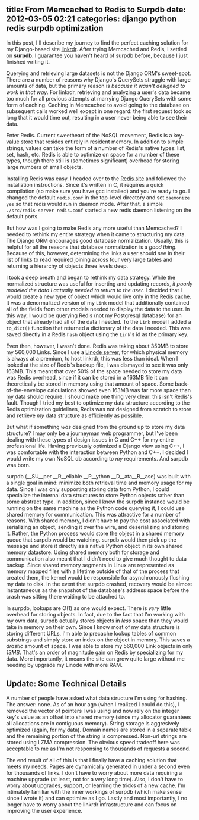 title: From Memcached to Redis to Surpdb
date: 2012-03-05 02:21
categories: django python redis surpdb optimization
---

In this post, I'll describe my journey to find the perfect caching solution for my Django-based site [linkrdr](http://www.linkrdr.com).  After trying Memcached and Redis, I settled on __surpdb__. I guarantee you haven't heard of surpdb before, because I just finished writing it.
<!--more-->

Querying and retrieving large datasets is not the Django ORM's sweet-spot. There are a number of reasons why Django's QuerySets struggle with large amounts of data, but the primary reason is _because it wasn't designed to work in that way_. For linkrdr, retrieving and analyzing a user's data became too much for all previous attempts at marrying Django QuerySets with some form of caching. Caching in Memcached to avoid going to the database on subsequent calls worked well except in one regard: the first request took so long that it would time out, resulting in a user never being able to see their data.

Enter Redis. Current sweetheart of the NoSQL movement, Redis is a key-value store that resides entirely in resident memory. In addition to simple strings, values can take the form of a number of Redis's native types: list, set, hash, etc. Redis is able to optimize on space for a number of these types, though there still is (sometimes significant) overhead for storing large numbers of small objects.

Installing Redis was easy. I headed over to the [Redis site](http://redis.io/) and followed the installation instructions.  Since it's written in C, it requires a quick compilation (so make sure you have gcc installed) and you're ready to go. I changed the default `redis.conf` in the top-level directory and set `daemonize yes` so that redis would run in daemon mode. After that, a simple `./src/redis-server redis.conf` started a new redis daemon listening on the default ports.  

But how was I going to make Redis any more useful than Memcached? I needed to rethink my entire strategy when it came to structuring my data. The Django ORM encourages good database normalization. Usually, this is helpful for all the reasons that database normalization is a _good thing_. Because of this, however, determining the links a user should see in their list of links to read required joining across four very large tables and returning a hierarchy of objects three levels deep.

I took a deep breath and began to rethink my data strategy. While the normalized structure was useful for inserting and updating records, _it poorly modeled the data I actually needed to return to the user._ I decided that I would create a new type of object which would live only in the Redis cache. It was a denormalized version of my `Link` model that additionally contained all of the fields from other models needed to display the data to the user. In this way, I would be querying Redis (not my Postgresql database) for an object that already had all of the data I needed. To the `Link` model I added a `to_dict()` function that returned a dictionary of the data I needed. This was saved directly in a Redis `hash` object using the `Link`'s id as the primary key.

Even then, however, I wasn't done. Redis was taking about 350MB to store my 560,000 Links. Since I use a [Linode server](http://www.linode.com/?r=ae1808f234f8e219de24842336fada09ef81d52f), for which physical memory is always at a premium, to host linkrdr, this was less than ideal. When I looked at the size of Redis's backup file, I was dismayed to see it was only 163MB. This meant that over 50% of the space needed to store my data was Redis overhead, since if it can be stored in a 163MB file it can theoretically be stored in memory using that amount of space. Some back-of-the-envelope calculations showed even 163MB was far more space than my data should require. I should make one thing very clear: this isn't Redis's fault. Though I tried my best to optimize my data structure according to the Redis optimization guidelines, Redis was not designed from scratch to store and retrieve _my_ data structure as efficiently as possible.

But what if something _was_ designed from the ground up to store my data structure? I may only be a journeyman web programmer, but I've been dealing with these types of design issues in C and C++ for my entire professional life. Having previously optimized a Django view using C++, I was comfortable with the interaction between Python and C++. I decided I would write my own NoSQL db according to _my_ requirements. And surpdb was born.

surpdb (__SU__per __R__eliable __P__ython __D__ata__B__ase) was built with a single goal in mind: minimize both retrieval time and memory usage for _my_ data. Since I was only supporting storing data from Python, I could specialize the internal data structures to store Python objects rather than some abstract type. In addition, since I knew the surpdb instance would be running on the same machine as the Python code querying it, I could use shared memory for communication. This was attractive for a number of reasons. With shared memory, I didn't have to pay the cost associated with serializing an object, sending it over the wire, and deserializing and storing it. Rather, the Python process would store the object in a shared memory queue that surpdb would be watching. surpdb would then pick up the message and store it directly as a native Python object in its own shared memory datastore. Using shared memory both for storage and communication also meant that I didn't need to give much thought to data backup. Since shared memory segments in Linux are represented as memory mapped files with a lifetime outside of that of the process that created them, the kernel would be responsible for asynchronously flushing my data to disk. In the event that surpdb crashed, recovery would be almost instantaneous as the snapshot of the database's address space before the crash was sitting there waiting to be attached to.

In surpdb, lookups are O(1) as one would expect. There is _very_ little overhead for storing objects. In fact, due to the fact that I'm working with my own data, surpdb actually stores objects in _less_ space than they would take in memory on their own. Since I know most of my data structure is storing different URLs, I'm able to precache lookup tables of common substrings and simply store an index on the object in memory. This saves a _drastic_ amount of space. I was able to store my 560,000 Link objects in only _13MB_. That's an order of magnitude gain on Redis by specializing for my data. More importantly, it means the site can grow quite large without me needing by upgrade my Linode with more RAM.

Update: Some Technical Details
------------------------------------

A number of people have asked what data structure I'm using for hashing.  The answer: none. As of an hour ago (when I realized I could do this), I removed the vector of pointers I was using and now rely on the integer key's value as an offset into shared memory (since my allocator guarantees all allocations are in contiguous memory). String storage is aggresively optimized (again, for my data). Domain names are stored in a separate table and the remaining portion of the string is compressed. Non-url strings are stored using LZMA compression. The obvious speed tradeoff here was acceptable to me as I'm not responsing to thousands of requests a second.

The end result of all of this is that I finally have a caching solution that meets my needs. Pages are dynamically generated in under a second even for thousands of links. I don't have to worry about more data requiring a machine upgrade (at least, not for a _very_ long time). Also, I don't have to worry about upgrades, support, or learning the tricks of a new cache. I'm intimately familiar with the inner workings of surpdb (which make sense since I wrote it) and can optimize as I go. Lastly and most importantly, I no longer have to worry about the linkrdr infrastructure and can focus on improving the user experience.
